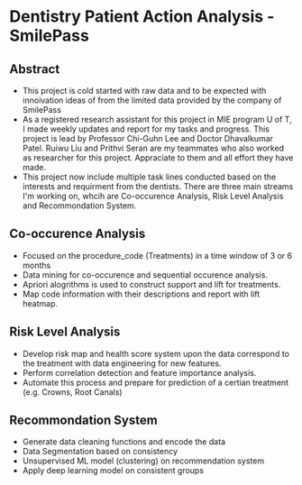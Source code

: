 # Dentistry Patient Action Analysis - SmilePass

## Abstract
- This project is cold started with raw data and to be expected with innoivation ideas of from the limited data provided by the company of SmilePass
- As a registered research assistant for this project in MIE program U of T, I made weekly updates and report for my tasks and progress. This project is lead by Professor Chi-Guhn Lee and Doctor Dhavalkumar Patel. Ruiwu Liu and Prithvi Seran are my teammates who also worked as researcher for this project. Appraciate to them and all effort they have made.
- This project now include multiple task lines conducted based on the interests and requirment from the dentists. There are three main streams I'm working on, whcih are Co-occurence Analysis, Risk Level Analysis and Recommondation System.

## Co-occurence Analysis
- Focused on the procedure_code (Treatments) in a time window of 3 or 6 months
- Data mining for co-occurence and sequential occurence analysis.
- Apriori alogrithms is used to construct support and lift for treatments.
- Map code information with their descriptions and report with lift heatmap.

## Risk Level Analysis
- Develop risk map and health score system upon the data correspond to the treatment with data engineering for new features. 
- Perform correlation detection and feature importance analysis. 
- Automate this process and prepare for prediction of a certian treatment (e.g. Crowns, Root Canals)

## Recommondation System
- Generate data cleaning functions and encode the data
- Data Segmentation based on consistency
- Unsupervised ML model (clustering) on recommendation system
- Apply deep learning model on consistent groups
